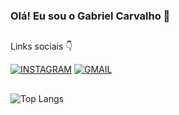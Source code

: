 ### Olá! Eu sou o Gabriel Carvalho 👋
##
Links sociais 👇

[![INSTAGRAM](https://img.shields.io/badge/Instagram-E4405F?style=for-the-badge&logo=instagram&logoColor=white)](https://www.instagram.com/gabriel_carvalho91/)
[![GMAIL](https://img.shields.io/badge/Gmail-D14836?style=for-the-badge&logo=gmail&logoColor=white)](mailto:gabrielcarvalhosantos3425@gmail.com)
##
![Top Langs](https://github-readme-stats-git-masterrstaa-rickstaa.vercel.app/api/top-langs/?username=GabrielCarvalhoSantos&layout=compact&bg_color=000&border_color=30A3DC&title_color=E94D5F&text_color=FFF)